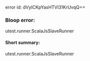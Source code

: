 error id: dVyICKpYasHTVl31KrUvqQ==
### Bloop error:

utest.runner.ScalaJsSlaveRunner
#### Short summary: 

utest.runner.ScalaJsSlaveRunner